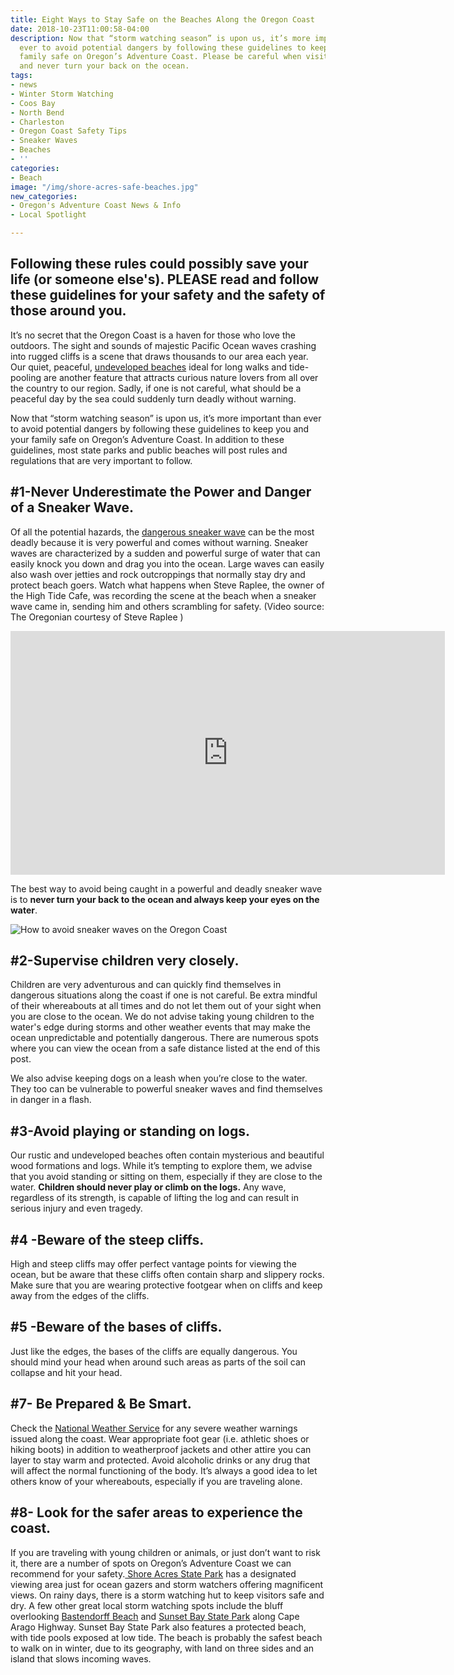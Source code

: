 ```yaml
---
title: Eight Ways to Stay Safe on the Beaches Along the Oregon Coast
date: 2018-10-23T11:00:58-04:00
description: Now that “storm watching season” is upon us, it’s more important than
  ever to avoid potential dangers by following these guidelines to keep you and your
  family safe on Oregon’s Adventure Coast. Please be careful when visiting our beaches
  and never turn your back on the ocean.
tags:
- news
- Winter Storm Watching
- Coos Bay
- North Bend
- Charleston
- Oregon Coast Safety Tips
- Sneaker Waves
- Beaches
- ''
categories:
- Beach
image: "/img/shore-acres-safe-beaches.jpg"
new_categories:
- Oregon's Adventure Coast News & Info
- Local Spotlight

---
```

## Following these rules could possibly save your life (or someone else's). PLEASE read and follow these guidelines for your safety and the safety of those around you.

It’s no secret that the Oregon Coast is a haven for those who love the outdoors. The sight and sounds of majestic Pacific Ocean waves crashing into rugged cliffs is a scene that draws thousands to our area each year. Our quiet, peaceful, [undeveloped beaches](https://oregonsadventurecoast.com/undeveloped-beaches/) ideal for long walks and tide-pooling are another feature that attracts curious nature lovers from all over the country to our region. Sadly, if one is not careful, what should be a peaceful day by the sea could suddenly turn deadly without warning. 

Now that “storm watching season” is upon us, it’s more important than ever to avoid potential dangers by following these guidelines to keep you and your family safe on Oregon’s Adventure Coast. In addition to these guidelines, most state parks and public beaches will post rules and regulations that are very important to follow. 

## \#1-Never Underestimate the Power and Danger of a Sneaker Wave.

Of all the potential hazards, the [dangerous sneaker wave](https://nbc16.com/news/local/the-dangers-of-sneaker-waves-05-08-2018) can be the most deadly because it is very powerful and comes without warning. Sneaker waves are characterized by a sudden and powerful surge of water that can easily knock you down and drag you into the ocean. Large waves can easily also wash over jetties and rock outcroppings that normally stay dry and protect beach goers. Watch what happens when Steve Raplee, the owner of the High Tide Cafe, was recording the scene at the beach when a sneaker wave came in, sending him and others scrambling for safety. (Video source: The Oregonian courtesy of Steve Raplee )

<iframe width="695" height="390" src="https://www.youtube.com/embed/RPypT9dOvSY?start=25" frameborder="0" allow="autoplay; encrypted-media" allowfullscreen></iframe>

The best way to avoid being caught in a powerful and deadly sneaker wave is to **never turn your back to the ocean and always keep your eyes on the water**.

![How to avoid sneaker waves on the Oregon Coast ](/img/44211334_10157134465702448_1362730214634815488_n-1-.jpg)

## \#2-Supervise children very closely.

Children are very adventurous and can quickly find themselves in dangerous situations along the coast if one is not careful. Be extra mindful of their whereabouts at all times and do not let them out of your sight when you are close to the ocean. We do not advise taking young children to the water's edge during storms and other weather events that may make the ocean unpredictable and potentially dangerous. There are numerous spots where you can view the ocean from a safe distance listed at the end of this post.

We also advise keeping dogs on a leash when you’re close to the water. They too can be vulnerable to powerful sneaker waves and find themselves in danger in a flash. 

## \#3-Avoid playing or standing on logs.

Our rustic and undeveloped beaches often contain mysterious and beautiful wood formations and logs. While it’s tempting to explore them, we advise that you avoid standing or sitting on them, especially if they are close to the water. **Children should never play or climb on the logs.** Any wave, regardless of its strength, is capable of lifting the log and can result in serious injury and even tragedy.

## \#4 -Beware of the steep cliffs.

High and steep cliffs may offer perfect vantage points for viewing the ocean, but be aware that these cliffs often contain sharp and slippery rocks. Make sure that you are wearing protective footgear when on cliffs and keep away from the edges of the cliffs.

## \#5 -Beware of the bases of cliffs.

Just like the edges, the bases of the cliffs are equally dangerous. You should mind your head when around such areas as parts of the soil can collapse and hit your head.

## \#7- Be Prepared & Be Smart.

Check the [National Weather Service](https://forecast.weather.gov/MapClick.php?zoneid=ORZ021) for any severe weather warnings issued along the coast. Wear appropriate foot gear (i.e. athletic shoes or hiking boots) in addition to weatherproof jackets and other attire you can layer to stay warm and protected. Avoid alcoholic drinks or any drug that will affect the normal functioning of the body. It’s always a good idea to let others know of your whereabouts, especially if you are traveling alone. 

## \#8- Look for the safer areas to experience the coast.

If you are traveling with young children or animals, or just don’t want to risk it, there are a number of spots on Oregon’s Adventure Coast we can recommend for your safety.[ Shore Acres State Park](https://oregonsadventurecoast.com/state-parks-and-national-lands/) has a designated viewing area just for ocean gazers and storm watchers offering magnificent views. On rainy days, there is a storm watching hut to keep visitors safe and dry. A few other great local storm watching spots include the bluff overlooking [Bastendorff Beach](http://www.co.coos.or.us/Departments/CoosCountyParks/Bastendorff.aspx) and [Sunset Bay State Park](https://oregonstateparks.org/index.cfm?do=parkPage.dsp_parkPage&parkId=70) along Cape Arago Highway. Sunset Bay State Park also features a protected beach, with tide pools exposed at low tide. The beach is probably the safest beach to walk on in winter, due to its geography, with land on three sides and an island that slows incoming waves.